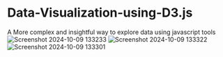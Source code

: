 # Data-Visualization-using-D3.js
A More complex and insightful way to explore data using javascript tools
![Screenshot 2024-10-09 133233](https://github.com/user-attachments/assets/0b02d9f5-b2ff-43bb-95b7-c18cb1fae940)
![Screenshot 2024-10-09 133322](https://github.com/user-attachments/assets/50e56dea-d9c3-432a-a790-24d408fe9aec)
![Screenshot 2024-10-09 133301](https://github.com/user-attachments/assets/92e54ff2-9ef2-4af1-8052-5d3cc0ee50a0)
